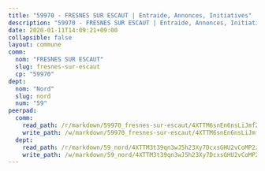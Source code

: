 ```yaml
---
title: "59970 - FRESNES SUR ESCAUT | Entraide, Annonces, Initiatives"
description: "59970 - FRESNES SUR ESCAUT | Entraide, Annonces, Initiatives"
date: 2020-01-11T14:09:21+09:00
collapsible: false
layout: commune
comm:
  nom: "FRESNES SUR ESCAUT"
  slug: fresnes-sur-escaut
  cp: "59970"
dept:
  nom: "Nord"
  slug: nord
  num: "59"
peerpad:
  comm:
    read_path: /r/markdown/59970_fresnes-sur-escaut/4XTTM6snEn6nsLiJmfZ6kEV3v1aYEL97Zn77HDqDuxX1c2tD4
    write_path: /w/markdown/59970_fresnes-sur-escaut/4XTTM6snEn6nsLiJmfZ6kEV3v1aYEL97Zn77HDqDuxX1c2tD4-K3TgUcxgatzEGpS2pxL9uSKhphi8tG4LykcxjXrj8ty3zf1yRgQ6y1L6JmWViHb41djTGzbKcYdLzi82sma2oeCWSzoUPh8jZZSgE1zdrcd6sNK3XCHYmKEKYPT9jshfqv55UMdG
  dept:
    read_path: /r/markdown/59_nord/4XTTM3t39qn3wJ5h23Xy7DcxsGHU2vCoMP2z3iS4TUn3TrtdJ
    write_path: /w/markdown/59_nord/4XTTM3t39qn3wJ5h23Xy7DcxsGHU2vCoMP2z3iS4TUn3TrtdJ-K3TgTuZGkuZqXfr6fpmH7pGsMT6ndvZQMyRDze5QBt7XScLWHoBi246kLoDKpTH2Yo4f3AFSSJqGc2ozvNww7qPLqsDjpvahxCbQ6F5znbfjp6kVgaDcTYc9LyhwSfYuCevnvZUQ
---
```


